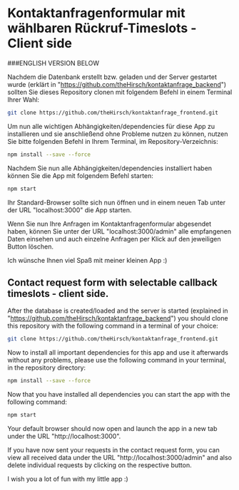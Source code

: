 # Kontaktanfragenformular mit wählbaren Rückruf-Timeslots - Client side
###ENGLISH VERSION BELOW
 
Nachdem die Datenbank erstellt bzw. geladen und der Server gestartet wurde (erklärt in "https://github.com/theHirsch/kontaktanfrage_backend") sollten Sie dieses Repository clonen mit folgendem Befehl in einem Terminal Ihrer Wahl:

```sh
git clone https://github.com/theHirsch/kontaktanfrage_frontend.git
```
Um nun alle wichtigen Abhängigkeiten/dependencies für diese App zu installieren und sie anschließend ohne Probleme nutzen zu können, nutzen Sie bitte folgenden Befehl in Ihrem Terminal, im Repository-Verzeichnis:

```sh
npm install --save --force
```
Nachdem Sie nun alle Abhängigkeiten/dependencies installiert haben können Sie die App mit folgendem Befehl starten:

```sh
npm start
```

Ihr Standard-Browser sollte sich nun öffnen und in einem neuen Tab unter der URL "localhost:3000" die App starten.

Wenn Sie nun Ihre Anfragen im Kontaktanfragenformular abgesendet haben, können Sie unter der URL "localhost:3000/admin" alle empfangenen Daten einsehen und auch einzelne Anfragen per Klick auf den jeweiligen Button löschen.

Ich wünsche Ihnen viel Spaß mit meiner kleinen App :)

## Contact request form with selectable callback timeslots - client side.
 
After the database is created/loaded and the server is started (explained in "https://github.com/theHirsch/kontaktanfrage_backend") you should clone this repository with the following command in a terminal of your choice:

```sh
git clone https://github.com/theHirsch/kontaktanfrage_frontend.git
```
Now to install all important dependencies for this app and use it afterwards without any problems, please use the following command in your terminal, in the repository directory:

```sh
npm install --save --force
```
Now that you have installed all dependencies you can start the app with the following command:

```sh
npm start
```

Your default browser should now open and launch the app in a new tab under the URL "http://localhost:3000".

If you have now sent your requests in the contact request form, you can view all received data under the URL "http://localhost:3000/admin" and also delete individual requests by clicking on the respective button.

I wish you a lot of fun with my little app :)